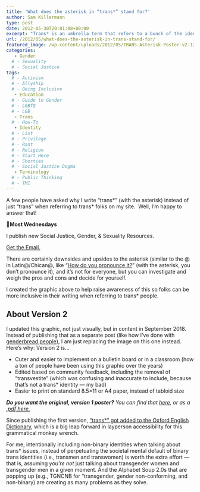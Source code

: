 ```yaml
---
title: 'What does the asterisk in “trans*” stand for?'
author: Sam Killermann
type: post
date: 2012-05-30T20:01:08+00:00
excerpt: "Trans* is an umbrella term that refers to a bunch of the identities within the gender identity spectrum. Here's a handy graphic that helps explain what I mean."
url: /2012/05/what-does-the-asterisk-in-trans-stand-for/
featured_image: /wp-content/uploads/2012/05/TRANS-Asterisk-Poster-v2-1200.png
categories: 
   - Gender
  # - Sexuality
  # - Social Justice
tags:
  # - Activism
  # - Allyship
  # - Being Inclusive
   - Education
  # - Guide to Gender
  # - LGBTQ
  # - LGB
   - Trans
  # - How-To
   - Identity
  # - List
  # - Privilege
  # - Rant
  # - Religion
  # - Start Here
  # - Shorties
  # - Social Justice Dogma
   - Terminology
  # - Public Thinking
  # - TMI
---
```

A few people have asked why I write &#8220;trans\*&#8221; (with the asterisk) instead of just &#8220;trans&#8221; when referring to trans\* folks on my site.  Well, I&#8217;m happy to answer that!

<aside class="heyHeyLook wednesdayEmail"><p><span class="icon">💌</span><strong>Most Wednesdays</strong></p><p>I publish new Social Justice, Gender, & Sexuality Resources.</p> <a class="button" title="Join my mailing list" href="http://bit.ly/2MmE28c" target="_blank"> Get the Email. </a> </aside> 


There are certainly downsides and upsides to the asterisk (similar to the @ in Latin@/Chican@, like &#8220;<a href="http://www.npr.org/blogs/thetwo-way/2013/01/07/168818064/latin-offers-a-gender-neutral-choice-but-how-to-pronounce-it" target="_blank" rel="noopener">How do you pronounce it?</a>&#8221; (with the asterisk, you don&#8217;t pronounce it), and it&#8217;s not for everyone, but you can investigate and weigh the pros and cons and decide for yourself.

I created the graphic above to help raise awareness of this so folks can be more inclusive in their writing when referring to trans* people.

## About Version 2

I updated this graphic, not just visually, but in content in September 2018. Instead of publishing that as a separate post (like how I&#8217;ve done with [genderbread people][2]), I am just replacing the image on this one instead. Here&#8217;s why: Version 2 is&#8230;

  * Cuter and easier to implement on a bulletin board or in a classroom (how a ton of people have been using this graphic over the years)
  * Edited based on community feedback, including the removal of &#8220;transvestite&#8221; (which was confusing and inaccurate to include, because that&#8217;s not a trans* identity &#8212; my bad)
  * Easier to print on standard 8.5&#215;11 or A4 paper, instead of tabloid size

<address>
  <strong>Do you want the original, version 1 poster?</strong> You can find that <a href="/wp-content/uploads/2012/05/trans-poster-900.jpg">here</a>, or as a <a href="/wp-content/uploads/2012/05/TRANS-Poster-11x17.pdf">.pdf here.</a>
</address>

Since publishing the first version, [&#8220;trans*&#8221; got added to the Oxford English Dictionary][3], which is a big leap forward in layperson accessibility for this grammatical monkey wrench.

For me, intentionally including non-binary identities when talking about trans* issues, instead of perpetuating the societal mental default of binary trans identities (i.e., transmen and transwomen) is worth the extra effort &#8212; that is, assuming _you&#8217;re not_ just talking about transgender women and transgender men in a given moment. And the Alphabet Soup 2.0s that are popping up (e.g., TGNCNB for &#8220;transgender, gender non-conforming, and non-binary) are creating as many problems as they solve.

 [1]: https://en.wikipedia.org/wiki/Wildcard_character
 [2]: /2012/03/the-genderbread-person-v2-0/
 [3]: http://time.com/5211799/what-does-trans-asterisk-star-mean-dictionary/